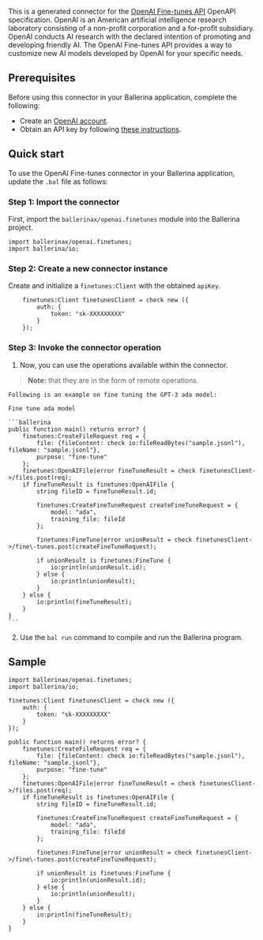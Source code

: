 This is a generated connector for the [OpenAI Fine-tunes API](https://beta.openai.com/docs/api-reference/fine-tunes) OpenAPI specification. OpenAI is an American artificial intelligence research laboratory consisting of a non-profit corporation and a for-profit subsidiary. OpenAI conducts AI research with the declared intention of promoting and developing friendly AI. The OpenAI Fine-tunes API provides a way to customize new AI models developed by OpenAI for your specific needs.

## Prerequisites

Before using this connector in your Ballerina application, complete the following:

* Create an [OpenAI account](https://beta.openai.com/signup/).
* Obtain an API key by following [these instructions](https://platform.openai.com/docs/api-reference/authentication).

## Quick start

To use the OpenAI Fine-tunes connector in your Ballerina application, update the `.bal` file as follows:

### Step 1: Import the connector
First, import the `ballerinax/openai.finetunes` module into the Ballerina project.

```ballerina
import ballerinax/openai.finetunes;
import ballerina/io;
```

### Step 2: Create a new connector instance
Create and initialize a `finetunes:Client` with the  obtained `apiKey`.
```ballerina
    finetunes:Client finetunesClient = check new ({
        auth: {
            token: "sk-XXXXXXXXX"
        }
    });
```

### Step 3: Invoke the connector operation
1. Now, you can use the operations available within the connector. 

 >**Note:** that they are in the form of remote operations.

    Following is an example on fine tuning the GPT-3 ada model:

    Fine tune ada model

    ```ballerina
    public function main() returns error? {
        finetunes:CreateFileRequest req = {
            file: {fileContent: check io:fileReadBytes("sample.jsonl"), fileName: "sample.jsonl"},
            purpose: "fine-tune"
        };
        finetunes:OpenAIFile|error fineTuneResult = check finetunesClient->/files.post(req);
        if fineTuneResult is finetunes:OpenAIFile {
            string fileID = fineTuneResult.id;

            finetunes:CreateFineTuneRequest createFineTuneRequest = {
                model: "ada",
                training_file: fileId
            };

            finetunes:FineTune|error unionResult = check finetunesClient->/fine\-tunes.post(createFineTuneRequest);

            if unionResult is finetunes:FineTune {
                io:println(unionResult.id);
            } else {
                io:println(unionResult);
            }
        } else {
            io:println(fineTuneResult);
        }
    }
    ``` 
2. Use the `bal run` command to compile and run the Ballerina program.

## Sample

```ballerina
import ballerinax/openai.finetunes;
import ballerina/io;

finetunes:Client finetunesClient = check new ({
    auth: {
        token: "sk-XXXXXXXXX"
    }
});

public function main() returns error? {
    finetunes:CreateFileRequest req = {
        file: {fileContent: check io:fileReadBytes("sample.jsonl"), fileName: "sample.jsonl"},
        purpose: "fine-tune"
    };
    finetunes:OpenAIFile|error fineTuneResult = check finetunesClient->/files.post(req);
    if fineTuneResult is finetunes:OpenAIFile {
        string fileID = fineTuneResult.id;

        finetunes:CreateFineTuneRequest createFineTuneRequest = {
            model: "ada",
            training_file: fileId
        };

        finetunes:FineTune|error unionResult = check finetunesClient->/fine\-tunes.post(createFineTuneRequest);

        if unionResult is finetunes:FineTune {
            io:println(unionResult.id);
        } else {
            io:println(unionResult);
        }
    } else {
        io:println(fineTuneResult);
    }
}
```